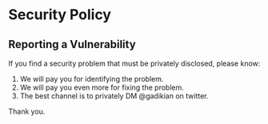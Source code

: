 # Security Policy

## Reporting a Vulnerability

If you find a security problem that must be privately disclosed, please know:

1) We will pay you for identifying the problem.
2) We will pay you even more for fixing the problem.
3) The best channel is to privately DM @gadikian on twitter.

Thank you.
